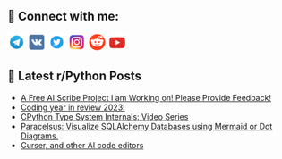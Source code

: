 ## 🔎 Connect with me:
[<img src="https://github.com/bullbesh/bullbesh/blob/main/images/Telegram.png" width="32" height="32" />](https://t.me/bullbesh)
[<img src="https://github.com/bullbesh/bullbesh/blob/main/images/VK.png" width="32" height="32" />](https://vk.com/bullbesh)
[<img src="https://github.com/bullbesh/bullbesh/blob/main/images/Twitter.png" width="32" height="32" />](https://twitter.com/bullbesh1)
[<img src="https://github.com/bullbesh/bullbesh/blob/main/images/Instagram.png" width="32" height="32" />](https://www.instagram.com/bullbesh)
[<img src="https://github.com/bullbesh/bullbesh/blob/main/images/Reddit.png" width="32" height="32" />](https://www.reddit.com/user/bullbesh)
[<img src="https://github.com/bullbesh/bullbesh/blob/main/images/YouTube.png" width="32" height="32" />](https://www.youtube.com/channel/UCtfjRs6uzgq5mfm8S06WTcg)

## 📕 Latest r/Python Posts
<!-- BLOG-POST-LIST:START -->
- [A Free AI Scribe Project I am Working on! Please Provide Feedback!](https://www.reddit.com/r/Python/comments/18ujbet/a_free_ai_scribe_project_i_am_working_on_please/)
- [Coding year in review 2023!](https://www.reddit.com/r/Python/comments/18uhdfv/coding_year_in_review_2023/)
- [CPython Type System Internals: Video Series](https://www.reddit.com/r/Python/comments/18uhack/cpython_type_system_internals_video_series/)
- [Paracelsus: Visualize SQLAlchemy Databases using Mermaid or Dot Diagrams.](https://www.reddit.com/r/Python/comments/18uh43x/paracelsus_visualize_sqlalchemy_databases_using/)
- [Curser, and other AI code editors](https://www.reddit.com/r/Python/comments/18ufktx/curser_and_other_ai_code_editors/)
<!-- BLOG-POST-LIST:END -->
